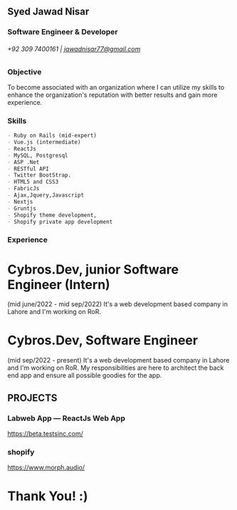 ## Syed Jawad Nisar
<!---
### Senior Web Architect & Developer
--->
### Software Engineer & Developer
###### +92 309 7400161 | jawadnisar77@gmail.com

### Objective
To become associated with an organization where I can utilize my skills to enhance the organization's reputation with better results and gain more experience.

### Skills
```markdown
- Ruby on Rails (mid-expert)
- Vue.js (intermediate)
- ReactJs
- MySQL, Postgresql
- ASP .Net
- RESTful API
- Twitter BootStrap.
- HTML5 and CSS3
- FabricJs
- Ajax,Jquery,Javascript
- Nextjs
- Gruntjs
- Shopify theme development,
- Shopify private app development
```
<!---
- HTML5 and Canvas API,CSS3
- GraphQL, Apollo Client, 
- Python (Django)
- ReduxJs
- Laravel
- Stripe
- Handlebars.js
--->
### Experience
# Cybros.Dev, junior Software Engineer (Intern)
(mid june/2022 - mid sep/2022)
It's a web development based company in Lahore and I'm working on RoR.

# Cybros.Dev,  Software Engineer
(mid sep/2022 - present)
It's a web development based company in Lahore and I'm working on RoR. My responsibilities are here to architect the back end app and ensure all possible goodies for the app. 
<!---
# Xnrel Canada Inc., Remote — Sr. Front End Engineer (Team Lead)
(mid 2019 - 2021)
It's a Saas based product company based in Canada and I’m working on their Student Information System which is a replica of PeopleSoft by oracle. It is  a Cloud/Web based Reactjs Application that provides all features offered by PeopleSoft and with the addition of a shopping cart of courses and programs offered by Universities. My responsibilities are here to architect the front end app and ensure all possible goodies for the app. 


Technologies used: React Js, Redux, ReactStrap Ui, lodash, Ruby On Rails
Fly Inc., Remote — Sr. Front End Engineer (Team Lead)
(2018-2020)
It’s an all-in platform of booking flights, hotels and cars. My responsibilities were to ensure team work collaboratively on different aspects of the project with quality code/solutions for their clients or users.
Technologies used: React Js, Redux, Material Ui, Rxjs, lodash, testcafe.

# Technogeeks LLC USA — ROR Engineer 
I’ve worked here in various small projects in Ruby on Rails and explored different ways of modern web based trends in the market.
Technologies: ROR, Chrome Extension Making.

# Alprints, Pakistan — Co-founder & Software Engineer
Working as a team lead to handle on-line business and development. Close look at how business processes are being run. My recent ongoing projects here are
Alprints Web (Wordpress CMS)
Digital Marketing with latest industry trends
Digital Media and SEO techniques

# Devsinc. Inc, Pakistan — Rails Web Developer
(2017-2018)
This was the most learning and best experience of my life with a 1 year employment contract. Here I’ve worked on a very big project for a company with a big team. What I earned from them is
Team collaboration
Effective Problem solving
Effective Communication
Agile based tasks and workflows

# Consultechsol, Pakistan — .Net Web Developer
(2015-2016) Associate Web Developer
As Associate Web Developer I started here my professional career and worked on  following areas
Requirement gathering 
Design and develop interactive websites designs
Web development according to given guides
Effective Communication among team members
Agile based tasks and workflows using tools like asana
--->

## PROJECTS

### Labweb App — ReactJs Web App
https://beta.testsinc.com/
<!---
### Glitzi — ReactJs Web App (Ant.Design UI)
https://app.glitzisalud.com/

### Get Chat Widget— ReactJs Web App
https://chato.io/
--->

### shopify
https://www.morph.audio/

# Thank You! :)


<!---
- 👋 Hi, I’m @SyedJawadNisar
- 👀 I’m interested in playing with Tech.
- 🌱 I’m currently learning computer worlds.
- 💞️ I’m looking to collaborate on web development projects.



- 📫 How to reach me .
You can click the Preview link to take a look at your changes.
--->
